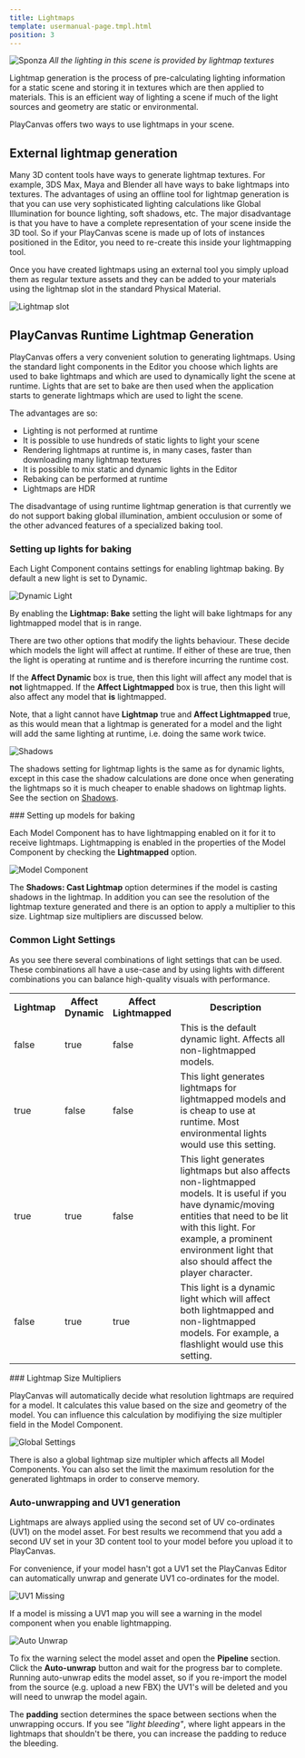 ```yaml
---
title: Lightmaps
template: usermanual-page.tmpl.html
position: 3
---
```


![Sponza][10]
*All the lighting in this scene is provided by lightmap textures*

Lightmap generation is the process of pre-calculating lighting information for a static scene and storing it in textures which are then applied to materials. This is an efficient way of lighting a scene if much of the light sources and geometry are static or environmental.

PlayCanvas offers two ways to use lightmaps in your scene.

## External lightmap generation

Many 3D content tools have ways to generate lightmap textures. For example, 3DS Max, Maya and Blender all have ways to bake lightmaps into textures. The advantages of using an offline tool for lightmap generation is that you can use very sophisticated lighting calculations like Global Illumination for bounce lighting, soft shadows, etc. The major disadvantage is that you have to have a complete representation of your scene inside the 3D tool. So if your PlayCanvas scene is made up of lots of instances positioned in the Editor, you need to re-create this inside your lightmapping tool.

Once you have created lightmaps using an external tool you simply upload them as regular texture assets and they can be added to your materials using the lightmap slot in the standard Physical Material.

![Lightmap slot][1]

## PlayCanvas Runtime Lightmap Generation

PlayCanvas offers a very convenient solution to generating lightmaps. Using the standard light components in the Editor you choose which lights are used to bake lightmaps and which are used to dynamically light the scene at runtime. Lights that are set to bake are then used when the application starts to generate lightmaps which are used to light the scene.

The advantages are so:

* Lighting is not performed at runtime
* It is possible to use hundreds of static lights to light your scene
* Rendering lightmaps at runtime is, in many cases, faster than downloading many lightmap textures
* It is possible to mix static and dynamic lights in the Editor
* Rebaking can be performed at runtime
* Lightmaps are HDR

The disadvantage of using runtime lightmap generation is that currently we do not support baking global illumination, ambient occulusion or some of the other advanced features of a specialized baking tool.

### Setting up lights for baking

Each Light Component contains settings for enabling lightmap baking. By default a new light is set to Dynamic.

![Dynamic Light][2]

By enabling the **Lightmap: Bake** setting the light will bake lightmaps for any lightmapped model that is in range.

There are two other options that modify the lights behaviour. These decide which models the light will affect at runtime. If either of these are true, then the light is operating at runtime and is therefore incurring the runtime cost.

 If the **Affect Dynamic** box is true, then this light will affect any model that is **not** lightmapped. If the **Affect Lightmapped** box is true, then this light will also affect any model that **is** lightmapped.

Note, that a light cannot have **Lightmap** true and **Affect Lightmapped** true, as this would mean that a lightmap is generated for a model and the light will add the same lighting at runtime, i.e. doing the same work twice.

![Shadows][3]

The shadows setting for lightmap lights is the same as for dynamic lights, except in this case the shadow calculations are done once when generating the lightmaps so it is much cheaper to enable shadows on lightmap lights. See the section on [Shadows][4].

### Setting up models for baking

Each Model Component has to have lightmapping enabled on it for it to receive lightmaps. Lightmapping is enabled in the properties of the Model Component by checking the **Lightmapped** option.

![Model Component][5]

The **Shadows: Cast Lightmap** option determines if the model is casting shadows in the lightmap. In addition you can see the resolution of the lightmap texture generated and there is an option to apply a multiplier to this size. Lightmap size multipliers are discussed below.

### Common Light Settings

As you see there several combinations of light settings that can be used. These combinations all have a use-case and by using lights with different combinations you can balance high-quality visuals with performance.

<table>
<tr>
    <th>Lightmap</th><th>Affect Dynamic</th><th>Affect Lightmapped</th><th style="width: 50%;">Description</th>
</tr>
<tr>
    <td class="centered">false</td><td class="centered">true</td><td class="centered">false</td><td>This is the default dynamic light. Affects all non-lightmapped models.</td>
</tr>
<tr>
    <td class="centered">true</td><td class="centered">false</td><td class="centered">false</td><td>This light generates lightmaps for lightmapped models and is cheap to use at runtime. Most environmental lights would use this setting.</td>
</tr>
<tr>
    <td class="centered">true</td><td class="centered">true</td><td class="centered">false</td><td>This light generates lightmaps but also affects non-lightmapped models. It is useful if you have dynamic/moving entities that need to be lit with this light. For example, a prominent environment light that also should affect the player character.</td>
</tr>
<tr>
    <td class="centered">false</td><td class="centered">true</td><td class="centered">true</td><td>This light is a dynamic light which will affect both lightmapped and non-lightmapped models. For example, a flashlight would use this setting.</td>
</tr>
</table>

### Lightmap Size Multipliers

PlayCanvas will automatically decide what resolution lightmaps are required for a model. It calculates this value based on the size and geometry of the model. You can influence this calculation by modifiying the size multipler field in the Model Component.

![Global Settings][6]

There is also a global lightmap size multipler which affects all Model Components. You can also set the limit the maximum resolution for the generated lightmaps in order to conserve memory.

### Auto-unwrapping and UV1 generation

Lightmaps are always applied using the second set of UV co-ordinates (UV1) on the model asset. For best results we recommend that you add a second UV set in your 3D content tool to your model before you upload it to PlayCanvas.

For convenience, if your model hasn't got a UV1 set the PlayCanvas Editor can automatically unwrap and generate UV1 co-ordinates for the model.

![UV1 Missing][7]

If a model is missing a UV1 map you will see a warning in the model component when you enable lightmapping.

![Auto Unwrap][8]

To fix the warning select the model asset and open the **Pipeline** section. Click the **Auto-unwrap** button and wait for the progress bar to complete. Running auto-unwrap edits the model asset, so if you re-import the model from the source (e.g. upload a new FBX) the UV1's will be deleted and you will need to unwrap the model again.

The **padding** section determines the space between sections when the unwrapping occurs. If you see *"light bleeding"*, where light appears in the lightmaps that shouldn't be there, you can increase the padding to reduce the bleeding.

[1]: /images/user-manual/material-inspector/lightmap.jpg
[2]: /images/user-manual/lighting/lightmaps/spot-dynamic.jpg
[3]: /images/user-manual/lighting/lightmaps/shadows.jpg
[4]: /user-manual/graphics/lighting/shadows
[5]: /images/user-manual/lighting/lightmaps/model-settings.jpg
[6]: /images/user-manual/lighting/lightmaps/global-lightmap-settings.jpg
[7]: /images/user-manual/lighting/lightmaps/uv1-missing.jpg
[8]: /images/user-manual/lighting/lightmaps/auto-unwrap.jpg
[10]: /images/user-manual/lighting/lightmaps/sponza.jpg

